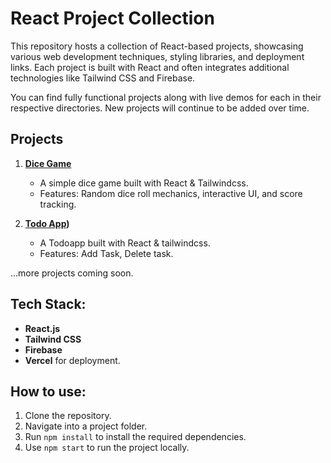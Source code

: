 # React Project Collection

This repository hosts a collection of React-based projects, showcasing various web development techniques, styling libraries, and deployment links. Each project is built with React and often integrates additional technologies like Tailwind CSS and Firebase.

You can find fully functional projects along with live demos for each in their respective directories. New projects will continue to be added over time.

## Projects

1. **[Dice Game](https://dice-game-react-five.vercel.app/)** 
    - A simple dice game built with React & Tailwindcss.
    - Features: Random dice roll mechanics, interactive UI, and score tracking.

2. **[Todo App](https://react-todo-sh.vercel.app/))** 
    - A Todoapp built with React & tailwindcss.
    - Features: Add Task, Delete task.

...more projects coming soon.

## Tech Stack:
- **React.js**
- **Tailwind CSS**
- **Firebase**
- **Vercel** for deployment.

## How to use:
1. Clone the repository.
2. Navigate into a project folder.
3. Run `npm install` to install the required dependencies.
4. Use `npm start` to run the project locally.
